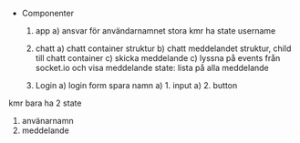* Componenter 
  1. app
    a) ansvar för användarnamnet
    stora kmr ha state username

  2. chatt
    a) chatt container struktur 
    b) chatt meddelandet struktur, child till chatt container
    c) skicka meddelande 
    c) lyssna på events från socket.io och visa meddelande
    state: lista på alla meddelande

  3. Login
    a) login form spara namn 
        a) 1. input 
        a) 2. button


kmr bara ha 2 state
  1. använarnamn 
  2. meddelande